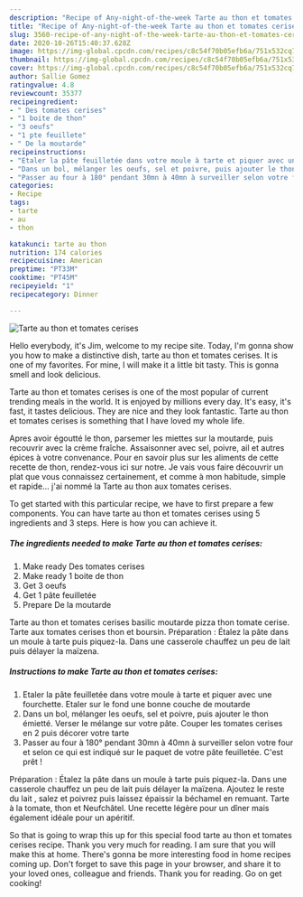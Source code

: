 ```yaml
---
description: "Recipe of Any-night-of-the-week Tarte au thon et tomates cerises"
title: "Recipe of Any-night-of-the-week Tarte au thon et tomates cerises"
slug: 3560-recipe-of-any-night-of-the-week-tarte-au-thon-et-tomates-cerises
date: 2020-10-26T15:40:37.628Z
image: https://img-global.cpcdn.com/recipes/c8c54f70b05efb6a/751x532cq70/tarte-au-thon-et-tomates-cerises-photo-principale-de-la-recette.jpg
thumbnail: https://img-global.cpcdn.com/recipes/c8c54f70b05efb6a/751x532cq70/tarte-au-thon-et-tomates-cerises-photo-principale-de-la-recette.jpg
cover: https://img-global.cpcdn.com/recipes/c8c54f70b05efb6a/751x532cq70/tarte-au-thon-et-tomates-cerises-photo-principale-de-la-recette.jpg
author: Sallie Gomez
ratingvalue: 4.8
reviewcount: 35377
recipeingredient:
- " Des tomates cerises"
- "1 boite de thon"
- "3 oeufs"
- "1 pte feuillete"
- " De la moutarde"
recipeinstructions:
- "Etaler la pâte feuilletée dans votre moule à tarte et piquer avec une fourchette. Etaler sur le fond une bonne couche de moutarde"
- "Dans un bol, mélanger les oeufs, sel et poivre, puis ajouter le thon émietté. Verser le mélange sur votre pâte. Couper les tomates cerises en 2 puis décorer votre tarte"
- "Passer au four à 180° pendant 30mn à 40mn à surveiller selon votre four et selon ce qui est indiqué sur le paquet de votre pâte feuilletée. C&#39;est prêt !"
categories:
- Recipe
tags:
- tarte
- au
- thon

katakunci: tarte au thon 
nutrition: 174 calories
recipecuisine: American
preptime: "PT33M"
cooktime: "PT45M"
recipeyield: "1"
recipecategory: Dinner

---
```



![Tarte au thon et tomates cerises](https://img-global.cpcdn.com/recipes/c8c54f70b05efb6a/751x532cq70/tarte-au-thon-et-tomates-cerises-photo-principale-de-la-recette.jpg)

Hello everybody, it's Jim, welcome to my recipe site. Today, I'm gonna show you how to make a distinctive dish, tarte au thon et tomates cerises. It is one of my favorites. For mine, I will make it a little bit tasty. This is gonna smell and look delicious.

Tarte au thon et tomates cerises is one of the most popular of current trending meals in the world. It is enjoyed by millions every day. It's easy, it's fast, it tastes delicious. They are nice and they look fantastic. Tarte au thon et tomates cerises is something that I have loved my whole life.

Apres avoir égoutté le thon, parsemer les miettes sur la moutarde, puis recouvrir avec la crème fraîche. Assaisonner avec sel, poivre, ail et autres épices à votre convenance. Pour en savoir plus sur les aliments de cette recette de thon, rendez-vous ici sur notre. Je vais vous faire découvrir un plat que vous connaissez certainement, et comme à mon habitude, simple et rapide… j&#39;ai nommé la Tarte au thon aux tomates cerises.


To get started with this particular recipe, we have to first prepare a few components. You can have tarte au thon et tomates cerises using 5 ingredients and 3 steps. Here is how you can achieve it.

<!--inarticleads1-->

##### The ingredients needed to make Tarte au thon et tomates cerises:

1. Make ready  Des tomates cerises
1. Make ready 1 boite de thon
1. Get 3 oeufs
1. Get 1 pâte feuilletée
1. Prepare  De la moutarde


Tarte au thon et tomates cerises basilic moutarde pizza thon tomate cerise. Tarte aux tomates cerises thon et boursin. Préparation : Étalez la pâte dans un moule à tarte puis piquez-la. Dans une casserole chauffez un peu de lait puis délayer la maïzena. 

<!--inarticleads2-->

##### Instructions to make Tarte au thon et tomates cerises:

1. Etaler la pâte feuilletée dans votre moule à tarte et piquer avec une fourchette. Etaler sur le fond une bonne couche de moutarde
1. Dans un bol, mélanger les oeufs, sel et poivre, puis ajouter le thon émietté. Verser le mélange sur votre pâte. Couper les tomates cerises en 2 puis décorer votre tarte
1. Passer au four à 180° pendant 30mn à 40mn à surveiller selon votre four et selon ce qui est indiqué sur le paquet de votre pâte feuilletée. C&#39;est prêt !


Préparation : Étalez la pâte dans un moule à tarte puis piquez-la. Dans une casserole chauffez un peu de lait puis délayer la maïzena. Ajoutez le reste du lait , salez et poivrez puis laissez épaissir la béchamel en remuant. Tarte à la tomate, thon et Neufchâtel. Une recette légère pour un dîner mais également idéale pour un apéritif. 

So that is going to wrap this up for this special food tarte au thon et tomates cerises recipe. Thank you very much for reading. I am sure that you will make this at home. There's gonna be more interesting food in home recipes coming up. Don't forget to save this page in your browser, and share it to your loved ones, colleague and friends. Thank you for reading. Go on get cooking!
